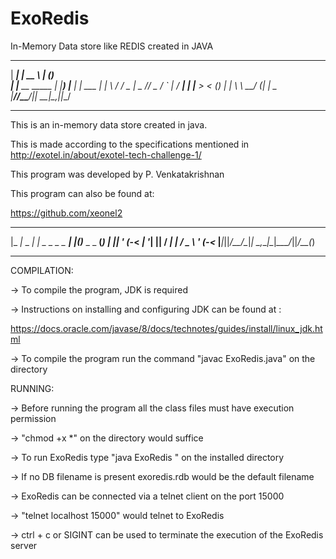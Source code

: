 # ExoRedis
In-Memory Data store like REDIS created in JAVA
  ______           _____          _ _     
 |  ____|         |  __ \        | (_)    
 | |__  __  _____ | |__) |___  __| |_ ___ 
 |  __| \ \/ / _ \|  _  // _ \/ _` | / __|
 | |____ >  < (_) | | \ \  __/ (_| | \__ \
 |______/_/\_\___/|_|  \_\___|\__,_|_|___/
                                          
-----------------------------------------------------------

This is an in-memory data store created in java.

This is made according to the specifications mentioned in
http://exotel.in/about/exotel-tech-challenge-1/

This program was developed by P. Venkatakrishnan

This program can also be found at: 

https://github.com/xeonel2


  ___         _               _   _             _ 
 |_ _|_ _  __| |_ _ _ _  _ __| |_(_)___ _ _  __(_)
  | || ' \(_-<  _| '_| || / _|  _| / _ \ ' \(_-<_ 
 |___|_||_/__/\__|_|  \_,_\__|\__|_\___/_||_/__(_)
  
-----------------------------------------------------------
                                                
COMPILATION:

-> To compile the program, JDK is required

-> Instructions on installing and configuring JDK can be found at :

   https://docs.oracle.com/javase/8/docs/technotes/guides/install/linux_jdk.html

-> To compile the program run the command "javac ExoRedis.java" on the directory

RUNNING:

-> Before running the program all the class files must have execution permission

-> "chmod +x *" on the directory would suffice

-> To run ExoRedis type "java ExoRedis <DB filename>" on the installed directory

-> If no DB filename is present exoredis.rdb would be the default filename

-> ExoRedis can be connected via a telnet client on the port 15000

-> "telnet localhost 15000" would telnet to ExoRedis

-> ctrl + c or SIGINT can be used to terminate the execution of the ExoRedis server














